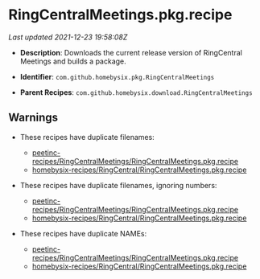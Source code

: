 # RingCentralMeetings.pkg.recipe

_Last updated 2021-12-23 19:58:08Z_

- **Description**: Downloads the current release version of RingCentral Meetings and builds a package.

- **Identifier**: `com.github.homebysix.pkg.RingCentralMeetings`

- **Parent Recipes**: `com.github.homebysix.download.RingCentralMeetings`

## Warnings

- These recipes have duplicate filenames:
    - [peetinc-recipes/RingCentralMeetings/RingCentralMeetings.pkg.recipe](/autopkg-dupe-tracker/peetinc-recipes/RingCentralMeetings/RingCentralMeetings.pkg.recipe)
    - [homebysix-recipes/RingCentral/RingCentralMeetings.pkg.recipe](/autopkg-dupe-tracker/homebysix-recipes/RingCentral/RingCentralMeetings.pkg.recipe)

- These recipes have duplicate filenames, ignoring numbers:
    - [peetinc-recipes/RingCentralMeetings/RingCentralMeetings.pkg.recipe](/autopkg-dupe-tracker/peetinc-recipes/RingCentralMeetings/RingCentralMeetings.pkg.recipe)
    - [homebysix-recipes/RingCentral/RingCentralMeetings.pkg.recipe](/autopkg-dupe-tracker/homebysix-recipes/RingCentral/RingCentralMeetings.pkg.recipe)

- These recipes have duplicate NAMEs:
    - [peetinc-recipes/RingCentralMeetings/RingCentralMeetings.pkg.recipe](/autopkg-dupe-tracker/peetinc-recipes/RingCentralMeetings/RingCentralMeetings.pkg.recipe)
    - [homebysix-recipes/RingCentral/RingCentralMeetings.pkg.recipe](/autopkg-dupe-tracker/homebysix-recipes/RingCentral/RingCentralMeetings.pkg.recipe)